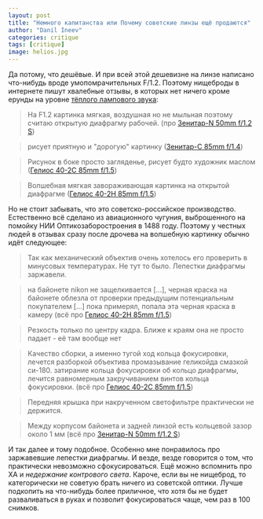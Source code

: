 ```yaml
---
layout: post
title: "Немного капитанства или Почему советские линзы ещё продаются"
author: "Danil Ineev"
categories: critique
tags: [critique]
image: helios.jpg
---
```


Да потому, что дешёвые. И при всей этой дешевизне на линзе написано что-нибудь вроде умопомрачительных F/1.2. Поэтому нищеброды в интернете пишут хвалебные отзывы, в которых нет ничего кроме ерунды на уровне [тёплого лампового звука](http://lurkmore.to/%D0%90%D1%83%D0%B4%D0%B8%D0%BE%D1%84%D0%B8%D0%BB):

> На F1.2 картинка мягкая, воздушная но не мыльная поэтому считаю открытую диафрагму рабочей. (про [Зенитар-N 50mm f/1.2 S](https://market.yandex.ru/product/12554182))

> рисует приятную и "дорогую" картинку ([Зенитар-C 85mm f/1.4](https://market.yandex.ru/product/13047794))

> Рисунок в боке просто загляденье, рисует будто художник маслом ([Гелиос 40-2С 85mm f/1.5](https://market.yandex.ru/product/10507965))

> Волшебная мягкая завораживающая картинка на открытой диафрагме ([Гелиос 40-2Н 85mm f/1.5](https://market.yandex.ru/product/10507966))


Но не стоит забывать, что это советско-российское производство. Естественно всё сделано из авиационного чугуния, выброшенного на помойку НИИ Оптикозаборостроения в 1488 году. Поэтому у честных людей в отзывах сразу после дрочева на волшебную картинку обычно идёт следующее:

> Так как механический объектив очень хотелось его проверить в минусовых температурах. Не тут то было. Лепестки диафрагмы заржавели. 

> на байонете nikon не защелкивается [...], 
черная краска на байонете облезла от проверки предыдущим потенциальным покупателем [...]
пока примерял, попала эта черная краска в камеру (всё про [Гелиос 40-2Н 85mm f/1.5](https://market.yandex.ru/product/10507966))

> Резкость только по центру кадра. Ближе к краям она не просто падает - её там вообще нет

> Качество сборки, а именно тугой ход кольца фокусировки, лечется разборкой объектива промазывание геликойда смазкой си-180. 
затирание кольца фокусировки об кольцо диафрагмы, лечится равномерным закручиванием винтов кольца фокусировки. (всё про [Гелиос 40-2С 85mm f/1.5](https://market.yandex.ru/product/10507965))

> Передняя крышка при накрученном светофильтре практически не держится.

> Между корпусом байонета и задней линзой есть кольцевой зазор около 1 мм (всё про [Зенитар-N 50mm f/1.2 S](https://market.yandex.ru/product/12554182))

И так далее и тому подобное. Особенно мне понравилось про заржавевшие лепестки диафрагмы. И везде, везде говорится о том, что практически невозможно сфокусироваться. Ещё можно вспомнить про ХА и *недержание контрового света*. Кароче, если вы не нищеброд, то категорически не советую брать ничего из советской оптики. Лучше подкопить на что-нибудь более приличное, что хотя бы не будет разваливаться в руках и позволит фокусироваться чаще, чем раз в 100 снимков.



